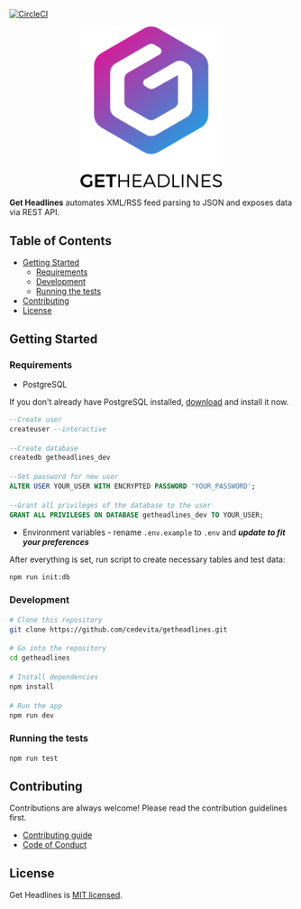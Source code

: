[![CircleCI](https://circleci.com/gh/cedevita/getheadlines/tree/master.svg?style=svg)](https://circleci.com/gh/cedevita/getheadlines/tree/master)

<p align="center">
	<img width="50%" src="getheadlines-logo.svg" alt="Get Headlines logo">
</p>

**Get Headlines** automates XML/RSS feed parsing to JSON and exposes data via REST API.

## Table of Contents
- [Getting Started](#getting-started)
	- [Requirements](#requirements)
	- [Development](#development)
	- [Running the tests](#running-the-tests)
- [Contributing](#contributing)
- [License](#license)

## Getting Started

### Requirements

- PostgreSQL

If you don't already have PostgreSQL installed, [download](https://www.postgresql.org/download/) and install it now.

```sql
--Create user
createuser --interactive

--Create database
createdb getheadlines_dev

--Set password for new user
ALTER USER YOUR_USER WITH ENCRYPTED PASSWORD 'YOUR_PASSWORD';

--Grant all privileges of the database to the user
GRANT ALL PRIVILEGES ON DATABASE getheadlines_dev TO YOUR_USER;
```

- Environment variables - rename `.env.example` to `.env` and ***update to fit your preferences***

After everything is set, run script to create necessary tables and test data:
```bash
npm run init:db
```

### Development

```bash
# Clone this repository
git clone https://github.com/cedevita/getheadlines.git

# Go into the repository
cd getheadlines

# Install dependencies
npm install

# Run the app
npm run dev
```

### Running the tests

```bash
npm run test
```

## Contributing

Contributions are always welcome! Please read the contribution guidelines first.
- [Contributing guide](.github/CONTRIBUTING.md)
- [Code of Conduct](.github/CODE_OF_CONDUCT.md)

## License

Get Headlines is [MIT licensed](.github/LICENSE.md).
